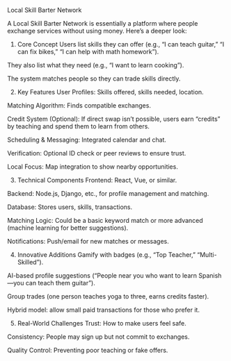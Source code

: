 Local Skill Barter Network   

A Local Skill Barter Network is essentially a platform where people exchange services without using money. Here’s a deeper look:

1. Core Concept
Users list skills they can offer (e.g., “I can teach guitar,” “I can fix bikes,” “I can help with math homework”).

They also list what they need (e.g., “I want to learn cooking”).

The system matches people so they can trade skills directly.

2. Key Features
User Profiles: Skills offered, skills needed, location.

Matching Algorithm: Finds compatible exchanges.

Credit System (Optional): If direct swap isn’t possible, users earn “credits” by teaching and spend them to learn from others.

Scheduling & Messaging: Integrated calendar and chat.

Verification: Optional ID check or peer reviews to ensure trust.

Local Focus: Map integration to show nearby opportunities.

3. Technical Components
Frontend: React, Vue, or similar.

Backend: Node.js, Django, etc., for profile management and matching.

Database: Stores users, skills, transactions.

Matching Logic: Could be a basic keyword match or more advanced (machine learning for better suggestions).

Notifications: Push/email for new matches or messages.

4. Innovative Additions
Gamify with badges (e.g., “Top Teacher,” “Multi-Skilled”).

AI-based profile suggestions (“People near you who want to learn Spanish—you can teach them guitar”).

Group trades (one person teaches yoga to three, earns credits faster).

Hybrid model: allow small paid transactions for those who prefer it.

5. Real-World Challenges
Trust: How to make users feel safe.

Consistency: People may sign up but not commit to exchanges.

Quality Control: Preventing poor teaching or fake offers.

